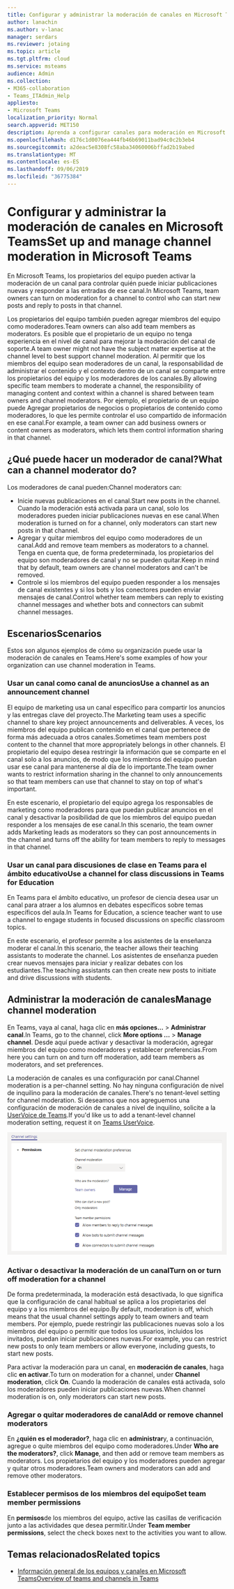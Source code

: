 ```yaml
---
title: Configurar y administrar la moderación de canales en Microsoft Teams
author: lanachin
ms.author: v-lanac
manager: serdars
ms.reviewer: jotaing
ms.topic: article
ms.tgt.pltfrm: cloud
ms.service: msteams
audience: Admin
ms.collection:
- M365-collaboration
- Teams_ITAdmin_Help
appliesto:
- Microsoft Teams
localization_priority: Normal
search.appverid: MET150
description: Aprenda a configurar canales para moderación en Microsoft Teams, lo que incluye cómo agregar miembros del equipo como moderadores de canales.
ms.openlocfilehash: d176c1d0076ea444fb46b69011bad94c0c2b3eb4
ms.sourcegitcommit: a2deac5e8308fc58aba34060006bffad2b19abed
ms.translationtype: MT
ms.contentlocale: es-ES
ms.lasthandoff: 09/06/2019
ms.locfileid: "36775384"
---
```

# <a name="set-up-and-manage-channel-moderation-in-microsoft-teams"></a><span data-ttu-id="a3abc-103">Configurar y administrar la moderación de canales en Microsoft Teams</span><span class="sxs-lookup"><span data-stu-id="a3abc-103">Set up and manage channel moderation in Microsoft Teams</span></span>

<span data-ttu-id="a3abc-104">En Microsoft Teams, los propietarios del equipo pueden activar la moderación de un canal para controlar quién puede iniciar publicaciones nuevas y responder a las entradas de ese canal.</span><span class="sxs-lookup"><span data-stu-id="a3abc-104">In Microsoft Teams, team owners can turn on moderation for a channel to control who can start new posts and reply to posts in that channel.</span></span>

<span data-ttu-id="a3abc-105">Los propietarios del equipo también pueden agregar miembros del equipo como moderadores.</span><span class="sxs-lookup"><span data-stu-id="a3abc-105">Team owners can also add team members as moderators.</span></span> <span data-ttu-id="a3abc-106">Es posible que el propietario de un equipo no tenga experiencia en el nivel de canal para mejorar la moderación del canal de soporte.</span><span class="sxs-lookup"><span data-stu-id="a3abc-106">A team owner might not have the subject matter expertise at the channel level to best support channel moderation.</span></span> <span data-ttu-id="a3abc-107">Al permitir que los miembros del equipo sean moderadores de un canal, la responsabilidad de administrar el contenido y el contexto dentro de un canal se comparte entre los propietarios del equipo y los moderadores de los canales.</span><span class="sxs-lookup"><span data-stu-id="a3abc-107">By allowing specific team members to moderate a channel, the responsibility of managing content and context within a channel is shared between team owners and channel moderators.</span></span> <span data-ttu-id="a3abc-108">Por ejemplo, el propietario de un equipo puede Agregar propietarios de negocios o propietarios de contenido como moderadores, lo que les permite controlar el uso compartido de información en ese canal.</span><span class="sxs-lookup"><span data-stu-id="a3abc-108">For example, a team owner can add business owners or content owners as moderators, which lets them control information sharing in that channel.</span></span>

## <a name="what-can-a-channel-moderator-do"></a><span data-ttu-id="a3abc-109">¿Qué puede hacer un moderador de canal?</span><span class="sxs-lookup"><span data-stu-id="a3abc-109">What can a channel moderator do?</span></span>

<span data-ttu-id="a3abc-110">Los moderadores de canal pueden:</span><span class="sxs-lookup"><span data-stu-id="a3abc-110">Channel moderators can:</span></span>

- <span data-ttu-id="a3abc-111">Inicie nuevas publicaciones en el canal.</span><span class="sxs-lookup"><span data-stu-id="a3abc-111">Start new posts in the channel.</span></span> <span data-ttu-id="a3abc-112">Cuando la moderación está activada para un canal, solo los moderadores pueden iniciar publicaciones nuevas en ese canal.</span><span class="sxs-lookup"><span data-stu-id="a3abc-112">When moderation is turned on for a channel, only moderators can start new posts in that channel.</span></span>
- <span data-ttu-id="a3abc-113">Agregar y quitar miembros del equipo como moderadores de un canal.</span><span class="sxs-lookup"><span data-stu-id="a3abc-113">Add and remove team members as moderators to a channel.</span></span> <span data-ttu-id="a3abc-114">Tenga en cuenta que, de forma predeterminada, los propietarios del equipo son moderadores de canal y no se pueden quitar.</span><span class="sxs-lookup"><span data-stu-id="a3abc-114">Keep in mind that by default, team owners are channel moderators and can't be removed.</span></span>
- <span data-ttu-id="a3abc-115">Controle si los miembros del equipo pueden responder a los mensajes de canal existentes y si los bots y los conectores pueden enviar mensajes de canal.</span><span class="sxs-lookup"><span data-stu-id="a3abc-115">Control whether team members can reply to existing channel messages and whether bots and connectors can submit channel messages.</span></span>

## <a name="scenarios"></a><span data-ttu-id="a3abc-116">Escenarios</span><span class="sxs-lookup"><span data-stu-id="a3abc-116">Scenarios</span></span>

<span data-ttu-id="a3abc-117">Estos son algunos ejemplos de cómo su organización puede usar la moderación de canales en Teams.</span><span class="sxs-lookup"><span data-stu-id="a3abc-117">Here's some examples of how your organization can use channel moderation in Teams.</span></span>

### <a name="use-a-channel-as-an-announcement-channel"></a><span data-ttu-id="a3abc-118">Usar un canal como canal de anuncios</span><span class="sxs-lookup"><span data-stu-id="a3abc-118">Use a channel as an announcement channel</span></span>

<span data-ttu-id="a3abc-119">El equipo de marketing usa un canal específico para compartir los anuncios y las entregas clave del proyecto.</span><span class="sxs-lookup"><span data-stu-id="a3abc-119">The Marketing team uses a specific channel to share key project announcements and deliverables.</span></span> <span data-ttu-id="a3abc-120">A veces, los miembros del equipo publican contenido en el canal que pertenece de forma más adecuada a otros canales.</span><span class="sxs-lookup"><span data-stu-id="a3abc-120">Sometimes team members post content to the channel that more appropriately belongs in other channels.</span></span> <span data-ttu-id="a3abc-121">El propietario del equipo desea restringir la información que se comparte en el canal solo a los anuncios, de modo que los miembros del equipo puedan usar ese canal para mantenerse al día de lo importante.</span><span class="sxs-lookup"><span data-stu-id="a3abc-121">The team owner wants to restrict information sharing in the channel to only announcements so that team members can use that channel to stay on top of what's important.</span></span>

<span data-ttu-id="a3abc-122">En este escenario, el propietario del equipo agrega los responsables de marketing como moderadores para que puedan publicar anuncios en el canal y desactivar la posibilidad de que los miembros del equipo puedan responder a los mensajes de ese canal.</span><span class="sxs-lookup"><span data-stu-id="a3abc-122">In this scenario, the team owner adds Marketing leads as moderators so they can post announcements in the channel and turns off the ability for team members to reply to messages in that channel.</span></span>

### <a name="use-a-channel-for-class-discussions-in-teams-for-education"></a><span data-ttu-id="a3abc-123">Usar un canal para discusiones de clase en Teams para el ámbito educativo</span><span class="sxs-lookup"><span data-stu-id="a3abc-123">Use a channel for class discussions in Teams for Education</span></span>

<span data-ttu-id="a3abc-124">En Teams para el ámbito educativo, un profesor de ciencia desea usar un canal para atraer a los alumnos en debates específicos sobre temas específicos del aula.</span><span class="sxs-lookup"><span data-stu-id="a3abc-124">In Teams for Education, a science teacher want to use a channel to engage students in focused discussions on specific classroom topics.</span></span>

<span data-ttu-id="a3abc-125">En este escenario, el profesor permite a los asistentes de la enseñanza moderar el canal.</span><span class="sxs-lookup"><span data-stu-id="a3abc-125">In this scenario, the teacher allows their teaching assistants to moderate the channel.</span></span> <span data-ttu-id="a3abc-126">Los asistentes de enseñanza pueden crear nuevos mensajes para iniciar y realizar debates con los estudiantes.</span><span class="sxs-lookup"><span data-stu-id="a3abc-126">The teaching assistants can then create new posts to initiate and drive discussions with students.</span></span>

## <a name="manage-channel-moderation"></a><span data-ttu-id="a3abc-127">Administrar la moderación de canales</span><span class="sxs-lookup"><span data-stu-id="a3abc-127">Manage channel moderation</span></span>

<span data-ttu-id="a3abc-128">En Teams, vaya al canal, haga clic en **más opciones...**  >  **Administrar canal**.</span><span class="sxs-lookup"><span data-stu-id="a3abc-128">In Teams, go to the channel, click **More options ...** > **Manage channel**.</span></span> <span data-ttu-id="a3abc-129">Desde aquí puede activar y desactivar la moderación, agregar miembros del equipo como moderadores y establecer preferencias.</span><span class="sxs-lookup"><span data-stu-id="a3abc-129">From here you can turn on and turn off moderation, add team members as moderators, and set preferences.</span></span>

<span data-ttu-id="a3abc-130">La moderación de canales es una configuración por canal.</span><span class="sxs-lookup"><span data-stu-id="a3abc-130">Channel moderation is a per-channel setting.</span></span> <span data-ttu-id="a3abc-131">No hay ninguna configuración de nivel de inquilino para la moderación de canales.</span><span class="sxs-lookup"><span data-stu-id="a3abc-131">There's no tenant-level setting for channel moderation.</span></span> <span data-ttu-id="a3abc-132">Si deseamos que nos agreguemos una configuración de moderación de canales a nivel de inquilino, solicite a la [UserVoice de Teams](https://microsoftteams.uservoice.com/).</span><span class="sxs-lookup"><span data-stu-id="a3abc-132">If you'd like us to add a tenant-level channel moderation setting, request it on [Teams UserVoice](https://microsoftteams.uservoice.com/).</span></span>

![Manage-Channel-Moderation-in-Teams-Preferences. png](media/manage-channel-moderation-in-teams-preferences.png)

### <a name="turn-on-or-turn-off-moderation-for-a-channel"></a><span data-ttu-id="a3abc-134">Activar o desactivar la moderación de un canal</span><span class="sxs-lookup"><span data-stu-id="a3abc-134">Turn on or turn off moderation for a channel</span></span>

<span data-ttu-id="a3abc-135">De forma predeterminada, la moderación está desactivada, lo que significa que la configuración de canal habitual se aplica a los propietarios del equipo y a los miembros del equipo.</span><span class="sxs-lookup"><span data-stu-id="a3abc-135">By default, moderation is off, which means that the usual channel settings apply to team owners and team members.</span></span> <span data-ttu-id="a3abc-136">Por ejemplo, puede restringir las publicaciones nuevas solo a los miembros del equipo o permitir que todos los usuarios, incluidos los invitados, puedan iniciar publicaciones nuevas.</span><span class="sxs-lookup"><span data-stu-id="a3abc-136">For example, you can restrict new posts to only team members or allow everyone, including guests, to start new posts.</span></span>

<span data-ttu-id="a3abc-137">Para activar la moderación para un canal, en **moderación de canales**, haga clic **en activar**.</span><span class="sxs-lookup"><span data-stu-id="a3abc-137">To turn on moderation for a channel, under **Channel moderation**, click **On**.</span></span> <span data-ttu-id="a3abc-138">Cuando la moderación de canales está activada, solo los moderadores pueden iniciar publicaciones nuevas.</span><span class="sxs-lookup"><span data-stu-id="a3abc-138">When channel moderation is on, only moderators can start new posts.</span></span> 

### <a name="add-or-remove-channel-moderators"></a><span data-ttu-id="a3abc-139">Agregar o quitar moderadores de canal</span><span class="sxs-lookup"><span data-stu-id="a3abc-139">Add or remove channel moderators</span></span>

<span data-ttu-id="a3abc-140">En **¿quién es el moderador?**, haga clic en **administrar**y, a continuación, agregue o quite miembros del equipo como moderadores.</span><span class="sxs-lookup"><span data-stu-id="a3abc-140">Under **Who are the moderators?**, click **Manage**, and then add or remove team members as moderators.</span></span> <span data-ttu-id="a3abc-141">Los propietarios del equipo y los moderadores pueden agregar y quitar otros moderadores.</span><span class="sxs-lookup"><span data-stu-id="a3abc-141">Team owners and moderators can add and remove other moderators.</span></span>  

### <a name="set-team-member-permissions"></a><span data-ttu-id="a3abc-142">Establecer permisos de los miembros del equipo</span><span class="sxs-lookup"><span data-stu-id="a3abc-142">Set team member permissions</span></span>

<span data-ttu-id="a3abc-143">En **permisos**de los miembros del equipo, active las casillas de verificación junto a las actividades que desea permitir.</span><span class="sxs-lookup"><span data-stu-id="a3abc-143">Under **Team member permissions**, select the check boxes next to the activities  you want to allow.</span></span>

## <a name="related-topics"></a><span data-ttu-id="a3abc-144">Temas relacionados</span><span class="sxs-lookup"><span data-stu-id="a3abc-144">Related topics</span></span>

- [<span data-ttu-id="a3abc-145">Información general de los equipos y canales en Microsoft Teams</span><span class="sxs-lookup"><span data-stu-id="a3abc-145">Overview of teams and channels in Teams</span></span>](teams-channels-overview.md)
